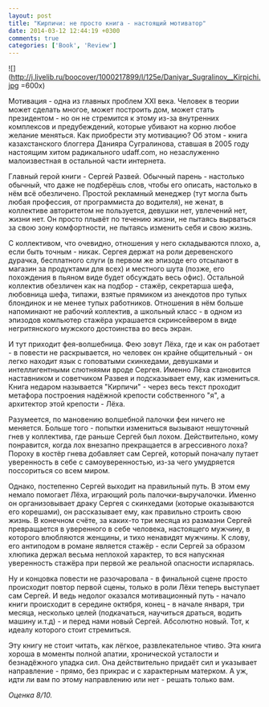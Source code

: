 ```yaml
---
layout: post
title: "Кирпичи: не просто книга - настоящий мотиватор"
date: 2014-03-12 12:44:19 +0300
comments: true
categories: ['Book', 'Review']
---
```

![](http://j.livelib.ru/boocover/1000217899/l/125e/Daniyar_Sugralinov__Kirpichi.jpg =600x)

Мотивация - одна из главных проблем XXI века. Человек в теории может сделать многое, может построить дом, может стать президентом - но он не стремится к этому из-за внутренних комплексов и предубеждений, которые убивают на корню любое желание меняться. Как приобрести эту мотивацию? Об этом - книга казахстанского блоггера Данияра Сугралинова, ставшая в 2005 году настоящим хитом радикального udaff.com, но незаслуженно малоизвестная в остальной части интернета.

<!-- more -->

Главный герой книги - Сергей Развей. Обычный парень - настолько обычный, что даже не подберёшь слов, чтобы его описать, настолько в нём всё обезличено. Простой рекламный менеджер (тут могла быть любая профессия, от программиста до водителя), не женат, в коллективе авторитетом не пользуется, девушки нет, увлечений нет, жизни нет. Он просто плывёт по течению жизни, не пытаясь вырваться за свою зону комфортности, не пытаясь изменить себя и свою жизнь.

С коллективом, что очевидно, отношения у него складываются плохо, а, если быть точным - никак. Сергея держат на роли деревенского дурачка, бесплатного слуги (в первом же эпизоде его отсылают в магазин за продуктами для всех) и местного шута (позже, его похождения в пьяном виде будет обсуждать весь офис). Остальной коллектив обезличен как на подбор - стажёр, секретарша шефа, любовница шефа, типажи, взятые прямиком из анекдотов про тупых блондинок и не менее тупых работников. Отношения в нём больше напоминают не рабочий коллектив, а школьный класс - в одном из эпизодов компьютер стажёра украшается скринсейвером в виде негритянского мужского достоинства во весь экран.

И тут приходит фея-волшебница. Фею зовут Лёха, где и как он работает - в повести не раскрывается, но человек он крайне общительный - он легко находит язык с гоповатыми скинхедами, девушками и интеллигентными слютняями вроде Сергея. Именно Лёха становится наставником и советчиком Развея и подсказывает ему, как измениться. Книга недаром называется "Кирпичи" - через весь текст проходит метафора построения надёжной крепости собственного "я", а архитектор этой крепости - Лёха.

Разумеется, по мановению волшебной палочки феи ничего не меняется. Больше того - попытки измениться вызывают нешуточный гнев у коллектива, где раньше Сергей был лохом. Действительно, кому понравится, когда лох внезапно прекращается в агрессивного лоха? Пороху в костёр гнева добавляет сам Сергей, который поначалу путает уверенность в себе с самоуверенностью, из-за чего умудряется поссориться со всем миром. 

Однако, постепенно Сергей выходит на правильный путь. В этом ему немало помогает Лёха, играющий роль палочки-выручалочки. Именно он организовывает драку Сергея с скинхедами (которые оказываются его корешами), он рассказывает ему, как правильно строить свою жизнь. В конечном счёте, за каких-то три месяца из размазни Сергей превращается в уверенного в себе человека, настоящего мужчину, в которого влюбляются женщины, и тихо ненавидят мужчины. К слову, его антиподом в романе является стажёр - если Сергей за образом хлюпика держал весьма неплохой характер, то вся напускная уверенность стажёра при первой же реальной опасности испарялась.

Ну и концовка повести не разочаровала - в финальной сцене просто происходит повтор первой сцены, только в роли Лёхи теперь выступает сам Сергей. И ведь недолог оказался мотивационный путь - начало книги происходит в середине октября, конец - в начале января, три месяца, несколько целей (подкачаться, научиться драться, водить машину и.т.д) - и перед нами новый Сергей. Абсолютно новый. Тот, к идеалу которого стоит стремиться.

Эту книгу не стоит читать, как лёгкое, развлекательное чтиво. Эта книга хороша в моменты полной апатии, хронической усталости и безнадёжного упадка сил. Она действительно придаёт сил и указывает направление - прямо, без прикрас и с характерным матерком. А уж, идти ли вам по этому направлению или нет - решать только вам.

*Оценка 8/10.*
